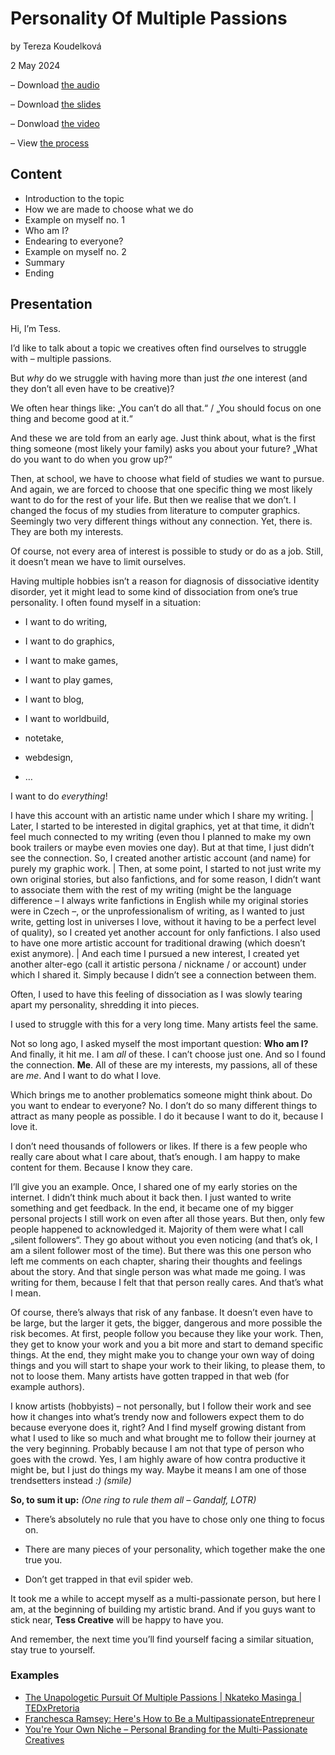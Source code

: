 # Personality Of Multiple Passions

by Tereza Koudelková

2 May 2024

– Download [the audio](...)

– Download [the slides](...)

– Donwload [the video](...)

– View [the process](process.md)

## Content
- Introduction to the topic
- How we are made to choose what we do
- Example on myself no. 1 
- Who am I?
- Endearing to everyone?
- Example on myself no. 2
- Summary
- Ending

## Presentation
Hi, I’m Tess.

I’d like to talk about a topic we creatives often find ourselves to struggle with – multiple passions.

But _why_ do we struggle with having more than just _the_ one interest (and they don’t all even have to be creative)?

We often hear things like: „You can’t do all that.“ / „You should focus on one thing and become good at it.“

And these we are told from an early age. Just think about, what is the first thing someone (most likely your family) asks you about your future? „What do you want to do when you grow up?“

Then, at school, we have to choose what field of studies we want to pursue. And again, we are forced to choose that one specific thing we most likely want to do for the rest of your life. But then we realise that we don’t. I changed the focus of my studies from literature to computer graphics. Seemingly two very different things without any connection. Yet, there is. They are both my interests.

Of course, not every area of interest is possible to study or do as a job. Still, it doesn’t mean we have to limit ourselves.

Having multiple hobbies isn’t a reason for diagnosis of dissociative identity disorder, yet it might lead to some kind of dissociation from one’s true personality. I often found myself in a situation:

- I want to do writing,

- I want to do graphics,

- I want to make games,

- I want to play games,

- I want to blog,

- I want to worldbuild,

- notetake,

- webdesign,

- …

I want to do _everything_!

I have this account with an artistic name under which I share my writing. | Later, I started to be interested in digital graphics, yet at that time, it didn’t feel much connected to my writing (even thou I planned to make my own book trailers or maybe even movies one day). But at that time, I just didn’t see the connection. So, I created another artistic account (and name) for purely my graphic work. | Then, at some point, I started to not just write my own original stories, but also fanfictions, and for some reason, I didn’t want to associate them with the rest of my writing (might be the language difference – I always write fanfictions in English while my original stories were in Czech –, or the unprofessionalism of writing, as I wanted to just write, getting lost in universes I love, without it having to be a perfect level of quality), so I created yet another account for only fanfictions. I also used to have one more artistic account for traditional drawing (which doesn’t exist anymore). | And each time I pursued a new interest, I created yet another alter-ego (call it artistic persona / nickname / or account) under which I shared it. Simply because I didn’t see a connection between them.

Often, I used to have this feeling of dissociation as I was slowly tearing apart my personality, shredding it into pieces.

I used to struggle with this for a very long time. Many artists feel the same.

Not so long ago, I asked myself the most important question: **Who am I?** And finally, it hit me. I am _all_ of these. I can’t choose just one. And so I found the connection. **Me**. All of these are my interests, my passions, all of these are _me_. And I want to do what I love.

Which brings me to another problematics someone might think about. Do you want to endear to everyone? No. I don’t do so many different things to attract as many people as possible. I do it because I want to do it, because I love it.

I don’t need thousands of followers or likes. If there is a few people who really care about what I care about, that’s enough. I am happy to make content for them. Because I know they care.

I’ll give you an example. Once, I shared one of my early stories on the internet. I didn’t think much about it back then. I just wanted to write something and get feedback. In the end, it became one of my bigger personal projects I still work on even after all those years. But then, only few people happened to acknowledged it. Majority of them were what I call „silent followers“. They go about without you even noticing (and that’s ok, I am a silent follower most of the time). But there was this one person who left me comments on each chapter, sharing their thoughts and feelings about the story. And that single person was what made me going. I was writing for them, because I felt that that person really cares. And that’s what I mean.

Of course, there’s always that risk of any fanbase. It doesn’t even have to be large, but the larger it gets, the bigger, dangerous and more possible the risk becomes. At first, people follow you because they like your work. Then, they get to know your work and you a bit more and start to demand specific things. At the end, they might make you to change your own way of doing things and you will start to shape your work to their liking, to please them, to not to loose them. Many artists have gotten trapped in that web (for example authors).

I know artists (hobbyists) – not personally, but I follow their work and see how it changes into what’s trendy now and followers expect them to do because everyone does it, right? And I find myself growing distant from what I used to like so much and what brought me to follow their journey at the very beginning. Probably because I am not that type of person who goes with the crowd. Yes, I am highly aware of how contra productive it might be, but I just do things my way. Maybe it means I am one of those trendsetters instead _:) (smile)_

**So, to sum it up:** _(One ring to rule them all – Gandalf, LOTR)_

- There’s absolutely no rule that you have to chose only one thing to focus on.
  
- There are many pieces of your personality, which together make the one true you.
  
- Don’t get trapped in that evil spider web.

It took me a while to accept myself as a multi-passionate person, but here I am, at the beginning of building my artistic brand. And if you guys want to stick near, **Tess Creative** will be happy to have you.

And remember, the next time you’ll find yourself facing a similar situation, stay true to yourself.

### Examples
- [The Unapologetic Pursuit Of Multiple Passions | Nkateko Masinga | TEDxPretoria](https://www.youtube.com/watch?v=GixM6iGbg2U)
- [Franchesca Ramsey: Here's How to Be a MultipassionateEntrepreneur](https://youtu.be/wVGCWlvB_u8?si=bSRgCxXURV5xaVKL)
- [You're Your Own Niche – Personal Branding for the Multi-Passionate Creatives](https://youtu.be/3Yg4lp8xRH0?si=BGcWJaxHUoQWitzd)
